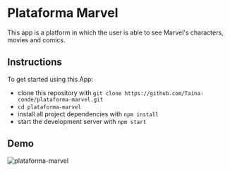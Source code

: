 
# Plataforma Marvel

This app is a platform in which the user is able to see Marvel's characters, movies and comics. 

## Instructions

To get started using this App:

* clone this repository with `git clone https://github.com/Taina-conde/plataforma-marvel.git`
* `cd plataforma-marvel`
* install all project dependencies with `npm install`
* start the development server with `npm start`

## Demo
![plataforma-marvel](https://user-images.githubusercontent.com/62517353/119006786-aae30080-b95e-11eb-9869-aaeaa97a3535.gif)
